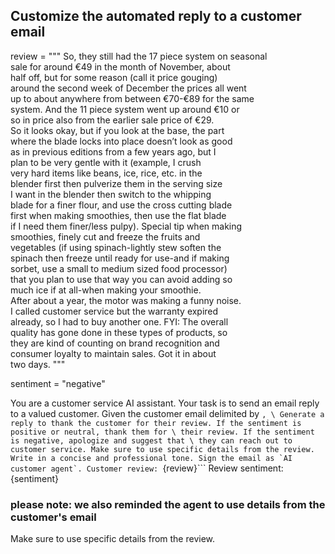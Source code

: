 ## Customize the automated reply to a customer email

review = """
So, they still had the 17 piece system on seasonal \
sale for around €49 in the month of November, about \
half off, but for some reason (call it price gouging) \
around the second week of December the prices all went \
up to about anywhere from between €70-€89 for the same \
system. And the 11 piece system went up around €10 or \
so in price also from the earlier sale price of €29. \
So it looks okay, but if you look at the base, the part \
where the blade locks into place doesn’t look as good \
as in previous editions from a few years ago, but I \
plan to be very gentle with it (example, I crush \
very hard items like beans, ice, rice, etc. in the \
blender first then pulverize them in the serving size \
I want in the blender then switch to the whipping \
blade for a finer flour, and use the cross cutting blade \
first when making smoothies, then use the flat blade \
if I need them finer/less pulpy). Special tip when making \
smoothies, finely cut and freeze the fruits and \
vegetables (if using spinach-lightly stew soften the \
spinach then freeze until ready for use-and if making \
sorbet, use a small to medium sized food processor) \
that you plan to use that way you can avoid adding so \
much ice if at all-when making your smoothie. \
After about a year, the motor was making a funny noise. \
I called customer service but the warranty expired \
already, so I had to buy another one. FYI: The overall \
quality has gone done in these types of products, so \
they are kind of counting on brand recognition and \
consumer loyalty to maintain sales. Got it in about \
two days.
"""

sentiment = "negative"

You are a customer service AI assistant.
Your task is to send an email reply to a valued customer.
Given the customer email delimited by ```, \
Generate a reply to thank the customer for their review.
If the sentiment is positive or neutral, thank them for \
their review.
If the sentiment is negative, apologize and suggest that \
they can reach out to customer service.
Make sure to use specific details from the review.
Write in a concise and professional tone.
Sign the email as `AI customer agent`.
Customer review: ```{review}```
Review sentiment: {sentiment}

### please note: we also reminded the agent to use details from the customer's email

Make sure to use specific details from the review.